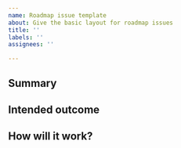 ```yaml
---
name: Roadmap issue template
about: Give the basic layout for roadmap issues
title: ''
labels: ''
assignees: ''

---
```


## Summary

## Intended outcome

## How will it work?
